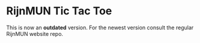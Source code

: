 # RijnMUN Tic Tac Toe
This is now an **outdated** version. For the newest version consult the regular RijnMUN website repo.
